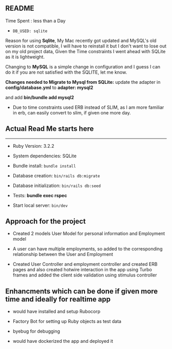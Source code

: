 ## README
Time Spent : less than a Day

- ```DB_USED: sqlite```

Reason for using **Sqlite**, My Mac recently got updated and MySQL's old version is not compatible, I will have to reinstall it but I don't want to lose out on my old project data, Given the Time constraints I went ahead with SQLite as it is lightweight.

Changing to **MySQL** is a simple change in configuration and I guess I can do it if you are not satisfied with the SQLITE, let me know.

**Changes needed to Migrate to Mysql from SQLite:**
update the adapter in **config/database.yml** to **adapter: mysql2**

and add **bin/bundle add mysql2** 

- Due to time constraints used ERB instead of SLIM, as I am more familiar in erb, can easily convert to slim, if given one more day.




## Actual Read Me starts here


--------------------------------
- Ruby Version: 3.2.2

- System dependencies: SQLite

- Bundle install: ```bundle install```

- Database creation: ```bin/rails db:migrate```

- Database initialization: ```bin/rails db:seed```

- Tests: **bundle exec rspec**


- Start local server: ```bin/dev```





**Approach for the project**
----------------------------
- Created 2 models User Model for personal information and Employment model

- A user can have multiple employments, so added to the corresponding relationship between the User and Employment

- Created User Controller and employment controller and created ERB pages and also created hotwire interaction in the app using Turbo frames and added the client side validation using  stimulus controller 



## Enhancments which can be done if given more time and ideally for realtime app


- would have installed and setup Rubocorp

- Factory Bot for setting up Ruby objects as test data

- byebug for debugging 

- would have dockerized the app and deployed it




